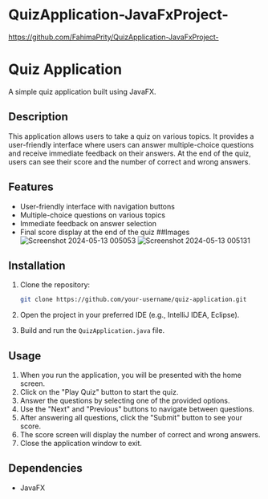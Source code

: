 # QuizApplication-JavaFxProject-
https://github.com/FahimaPrity/QuizApplication-JavaFxProject-
# Quiz Application

A simple quiz application built using JavaFX.

## Description

This application allows users to take a quiz on various topics. It provides a user-friendly interface where users can answer multiple-choice questions and receive immediate feedback on their answers. At the end of the quiz, users can see their score and the number of correct and wrong answers.

## Features

- User-friendly interface with navigation buttons
- Multiple-choice questions on various topics
- Immediate feedback on answer selection
- Final score display at the end of the quiz
##Images
![Screenshot 2024-05-13 005053](https://github.com/FahimaPrity/QuizApplication-JavaFxProject-/assets/169589737/ea8eac6e-6efc-4a74-9532-0145693656e9)
![Screenshot 2024-05-13 005131](https://github.com/FahimaPrity/QuizApplication-JavaFxProject-/assets/169589737/4c1e565f-9d0e-461c-b45a-c989da69c57b)
## Installation

1. Clone the repository:

    ```bash
    git clone https://github.com/your-username/quiz-application.git
    ```

2. Open the project in your preferred IDE (e.g., IntelliJ IDEA, Eclipse).

3. Build and run the `QuizApplication.java` file.

## Usage

1. When you run the application, you will be presented with the home screen.
2. Click on the "Play Quiz" button to start the quiz.
3. Answer the questions by selecting one of the provided options.
4. Use the "Next" and "Previous" buttons to navigate between questions.
5. After answering all questions, click the "Submit" button to see your score.
6. The score screen will display the number of correct and wrong answers.
7. Close the application window to exit.
## Dependencies

- JavaFX
